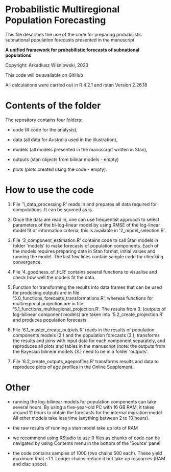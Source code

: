 # Probabilistic Multiregional Population Forecasting

This file describes the use of the code for preparing probabilistic subnational population forecasts presented in the manuscript

**A unified framework for probabilistic forecasts of subnational populations**

Copyright: Arkadiusz Wiśniowski, 2023

This code will be available on GitHub

All calculations were carried out in R 4.2.1 and rstan Version 2.26.18

# Contents of the folder

The repository contains four folders: 

- code (R code for the analysis), 

- data (all data for Australia used in the illustration), 

- models (all models presented in the manuscript written in Stan),

- outputs (stan objects from bilinar models - empty)

- plots (plots created using the code - empty). 

# How to use the code

1. File '1_data_processing.R' reads in and prepares all data required for computations. It can be sourced as is.

2. Once the data are read in, one can use frequentist approach to select parameters of the bi-log-linear model by using RMSE of the log-linear model fit or information criteria; this is available in '2_model_selection.R'.

3. File '3_component_estimation.R' contains code to call Stan models in folder 'models' to make forecasts of population components. Each of the models requires preparing data in Stan format, initial values and running the model. The last few lines contain sample code for checking convergence.

4. File '4_goodness_of_fit.R' contains several functions to visualise and check how well the models fit the data. 

5. Function for transforming the results into data frames that can be used for producing outputs are in file '5.0_functions_forecasts_transformations.R', whereas functions for multiregional projection are in file '5.1_functions_multiregional_projection.R'. The results from 3. (outputs of log-bilinear component models) are taken into '5.2_create_projection.R' and produces population forecasts.

6. File '6.1_master_create_outputs.R' reads in the results of population components models (2.) and the population forecasts (3.), transforms the results and joins with input data for each component separately, and reproduces all plots and tables in the manuscript (note: the outputs from the Bayesian bilinear models (3.) need to be in a folder 'outputs'.

7. File '6.2_create_outputs_ageprofiles.R' transforms results and data to reproduce plots of age profiles in the Online Supplement. 

# Other

- running the log-bilinear models for population components can take several hours. By using a five-year-old PC with 16 GB RAM, it takes around 11 hours to obtain the forecasts for the internal migration model. All other models take less time (anything between 2 to 10 hours).

- the raw results of running a stan model take up lots of RAM 

- we recommend using RStudio to use R files as chunks of code can be navigated by using Contents menu in the bottom of the 'Source' panel

- the code contains samples of 1000 (two chains 500 each). These yield maximum Rhat ~1.1. Longer chains reduce it but take up resources (RAM and disc space). 



